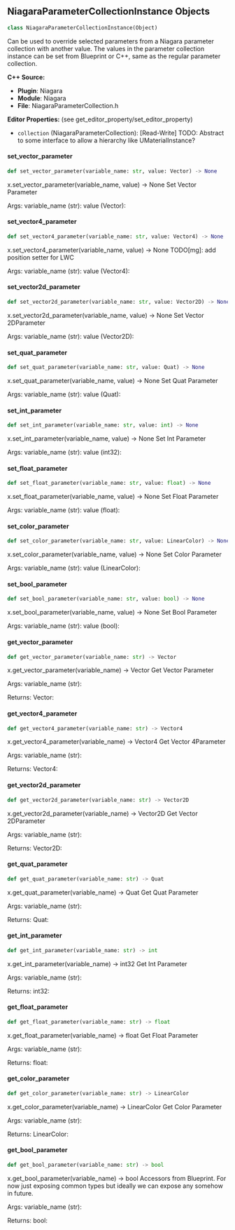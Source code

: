 ## NiagaraParameterCollectionInstance Objects

```python
class NiagaraParameterCollectionInstance(Object)
```

Can be used to override selected parameters from a Niagara parameter collection with another value.
The values in the parameter collection instance can be set from Blueprint or C++, same as the regular parameter collection.

**C++ Source:**

- **Plugin**: Niagara
- **Module**: Niagara
- **File**: NiagaraParameterCollection.h

**Editor Properties:** (see get_editor_property/set_editor_property)

- ``collection`` (NiagaraParameterCollection):  [Read-Write] TODO: Abstract to some interface to allow a hierarchy like UMaterialInstance?

<a id="unreal.NiagaraParameterCollectionInstance.set_vector_parameter"></a>

#### set_vector_parameter

```python
def set_vector_parameter(variable_name: str, value: Vector) -> None
```

x.set_vector_parameter(variable_name, value) -> None
Set Vector Parameter

Args:
    variable_name (str): 
    value (Vector):

<a id="unreal.NiagaraParameterCollectionInstance.set_vector4_parameter"></a>

#### set_vector4_parameter

```python
def set_vector4_parameter(variable_name: str, value: Vector4) -> None
```

x.set_vector4_parameter(variable_name, value) -> None
TODO[mg]: add position setter for LWC

Args:
    variable_name (str): 
    value (Vector4):

<a id="unreal.NiagaraParameterCollectionInstance.set_vector2d_parameter"></a>

#### set_vector2d_parameter

```python
def set_vector2d_parameter(variable_name: str, value: Vector2D) -> None
```

x.set_vector2d_parameter(variable_name, value) -> None
Set Vector 2DParameter

Args:
    variable_name (str): 
    value (Vector2D):

<a id="unreal.NiagaraParameterCollectionInstance.set_quat_parameter"></a>

#### set_quat_parameter

```python
def set_quat_parameter(variable_name: str, value: Quat) -> None
```

x.set_quat_parameter(variable_name, value) -> None
Set Quat Parameter

Args:
    variable_name (str): 
    value (Quat):

<a id="unreal.NiagaraParameterCollectionInstance.set_int_parameter"></a>

#### set_int_parameter

```python
def set_int_parameter(variable_name: str, value: int) -> None
```

x.set_int_parameter(variable_name, value) -> None
Set Int Parameter

Args:
    variable_name (str): 
    value (int32):

<a id="unreal.NiagaraParameterCollectionInstance.set_float_parameter"></a>

#### set_float_parameter

```python
def set_float_parameter(variable_name: str, value: float) -> None
```

x.set_float_parameter(variable_name, value) -> None
Set Float Parameter

Args:
    variable_name (str): 
    value (float):

<a id="unreal.NiagaraParameterCollectionInstance.set_color_parameter"></a>

#### set_color_parameter

```python
def set_color_parameter(variable_name: str, value: LinearColor) -> None
```

x.set_color_parameter(variable_name, value) -> None
Set Color Parameter

Args:
    variable_name (str): 
    value (LinearColor):

<a id="unreal.NiagaraParameterCollectionInstance.set_bool_parameter"></a>

#### set_bool_parameter

```python
def set_bool_parameter(variable_name: str, value: bool) -> None
```

x.set_bool_parameter(variable_name, value) -> None
Set Bool Parameter

Args:
    variable_name (str): 
    value (bool):

<a id="unreal.NiagaraParameterCollectionInstance.get_vector_parameter"></a>

#### get_vector_parameter

```python
def get_vector_parameter(variable_name: str) -> Vector
```

x.get_vector_parameter(variable_name) -> Vector
Get Vector Parameter

Args:
    variable_name (str): 

Returns:
    Vector:

<a id="unreal.NiagaraParameterCollectionInstance.get_vector4_parameter"></a>

#### get_vector4_parameter

```python
def get_vector4_parameter(variable_name: str) -> Vector4
```

x.get_vector4_parameter(variable_name) -> Vector4
Get Vector 4Parameter

Args:
    variable_name (str): 

Returns:
    Vector4:

<a id="unreal.NiagaraParameterCollectionInstance.get_vector2d_parameter"></a>

#### get_vector2d_parameter

```python
def get_vector2d_parameter(variable_name: str) -> Vector2D
```

x.get_vector2d_parameter(variable_name) -> Vector2D
Get Vector 2DParameter

Args:
    variable_name (str): 

Returns:
    Vector2D:

<a id="unreal.NiagaraParameterCollectionInstance.get_quat_parameter"></a>

#### get_quat_parameter

```python
def get_quat_parameter(variable_name: str) -> Quat
```

x.get_quat_parameter(variable_name) -> Quat
Get Quat Parameter

Args:
    variable_name (str): 

Returns:
    Quat:

<a id="unreal.NiagaraParameterCollectionInstance.get_int_parameter"></a>

#### get_int_parameter

```python
def get_int_parameter(variable_name: str) -> int
```

x.get_int_parameter(variable_name) -> int32
Get Int Parameter

Args:
    variable_name (str): 

Returns:
    int32:

<a id="unreal.NiagaraParameterCollectionInstance.get_float_parameter"></a>

#### get_float_parameter

```python
def get_float_parameter(variable_name: str) -> float
```

x.get_float_parameter(variable_name) -> float
Get Float Parameter

Args:
    variable_name (str): 

Returns:
    float:

<a id="unreal.NiagaraParameterCollectionInstance.get_color_parameter"></a>

#### get_color_parameter

```python
def get_color_parameter(variable_name: str) -> LinearColor
```

x.get_color_parameter(variable_name) -> LinearColor
Get Color Parameter

Args:
    variable_name (str): 

Returns:
    LinearColor:

<a id="unreal.NiagaraParameterCollectionInstance.get_bool_parameter"></a>

#### get_bool_parameter

```python
def get_bool_parameter(variable_name: str) -> bool
```

x.get_bool_parameter(variable_name) -> bool
Accessors from Blueprint. For now just exposing common types but ideally we can expose any somehow in future.

Args:
    variable_name (str): 

Returns:
    bool:

<a id="unreal.NiagaraBaselineController"></a>